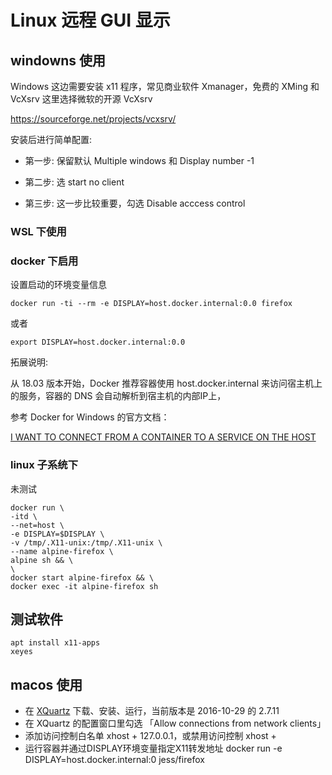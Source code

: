 # Linux 远程 GUI 显示

## windowns 使用

Windows 这边需要安装 x11 程序，常见商业软件 Xmanager，免费的 XMing 和 VcXsrv 这里选择微软的开源 VcXsrv

https://sourceforge.net/projects/vcxsrv/

安装后进行简单配置:

* 第一步: 保留默认 Multiple windows 和 Display number -1

* 第二步: 选 start no client

* 第三步: 这一步比较重要，勾选 Disable acccess control

### WSL 下使用

### docker 下启用

设置启动的环境变量信息

```
docker run -ti --rm -e DISPLAY=host.docker.internal:0.0 firefox
```

或者

```
export DISPLAY=host.docker.internal:0.0
```

拓展说明:

从 18.03 版本开始，Docker 推荐容器使用 host.docker.internal 来访问宿主机上的服务，容器的 DNS 会自动解析到宿主机的内部IP上，

参考 Docker for Windows 的官方文档：

[I WANT TO CONNECT FROM A CONTAINER TO A SERVICE ON THE HOST](https://docs.docker.com/desktop/networking/#use-cases-and-workarounds)

### linux 子系统下

未测试

```
docker run \
-itd \
--net=host \
-e DISPLAY=$DISPLAY \
-v /tmp/.X11-unix:/tmp/.X11-unix \
--name alpine-firefox \
alpine sh && \
\
docker start alpine-firefox && \
docker exec -it alpine-firefox sh
```

## 测试软件

```
apt install x11-apps
xeyes
```

## macos 使用

* 在 [XQuartz](https://www.xquartz.org/) 下载、安装、运行，当前版本是 2016-10-29 的 2.7.11
* 在 XQuartz 的配置窗口里勾选 「Allow connections from network clients」
* 添加访问控制白名单 xhost + 127.0.0.1，或禁用访问控制 xhost +
* 运行容器并通过DISPLAY环境变量指定X11转发地址 docker run -e DISPLAY=host.docker.internal:0 jess/firefox
